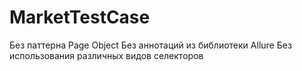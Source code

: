 # MarketTestCase
Без паттерна Page Object
Без аннотаций из библиотеки Allure
Без использования различных видов селекторов
